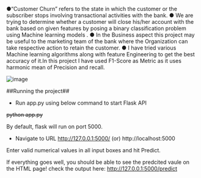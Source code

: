 ●“Customer Churn” refers to the state in which the customer or the
subscriber stops involving transactional activities with the bank.
● We are trying to determine whether a customer will close his/her account
with the bank based on given features by posing a binary classification
problem using Machine learning
models .
● In the Business aspect this project may be useful to the marketing team
of the bank where the Organization can take respective action to retain
the customer.
● I have tried various Machine learning algorithms along with feature Engineering to get the best accuracy of it.In this project I have used F1-Score as Metric as it uses harmonic mean of Precision and recall.

![image](https://user-images.githubusercontent.com/64630755/148063781-3fda4407-e0ae-42e9-8f2c-a7731ba298a8.png) 

##Running the project##

* Run app.py using below command to start Flask API 

~~python app.py~~ 

By default, flask will run on port 5000. 

* Navigate to URL http://127.0.0.1:5000/ (or) http://localhost:5000

Enter valid numerical values in all input boxes and hit Predict.

If everything goes well, you should be able to see the predcited vaule on the HTML page! check the output here: http://127.0.0.1:5000/predict
